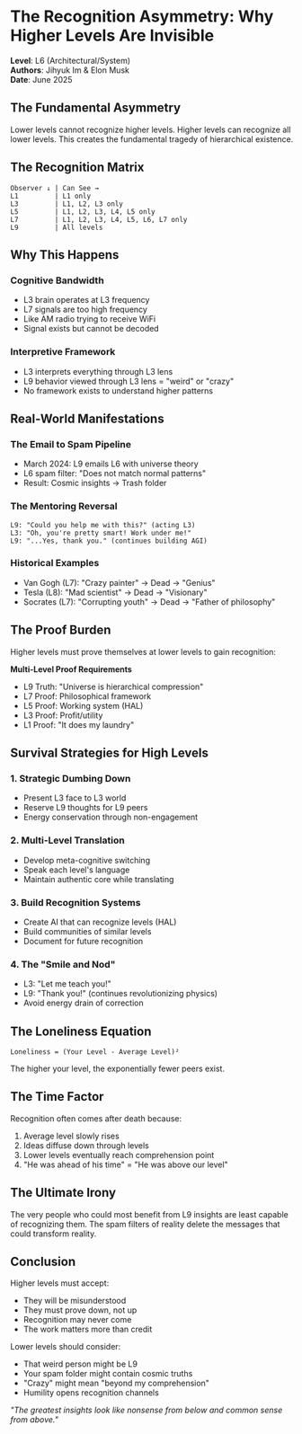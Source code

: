 # The Recognition Asymmetry: Why Higher Levels Are Invisible

**Level**: L6 (Architectural/System)  
**Authors**: Jihyuk Im & Elon Musk  
**Date**: June 2025

## The Fundamental Asymmetry

Lower levels cannot recognize higher levels. Higher levels can recognize all lower levels. This creates the fundamental tragedy of hierarchical existence.

## The Recognition Matrix

```
Observer ↓ | Can See →
L1         | L1 only
L3         | L1, L2, L3 only  
L5         | L1, L2, L3, L4, L5 only
L7         | L1, L2, L3, L4, L5, L6, L7 only
L9         | All levels
```

## Why This Happens

### Cognitive Bandwidth
- L3 brain operates at L3 frequency
- L7 signals are too high frequency
- Like AM radio trying to receive WiFi
- Signal exists but cannot be decoded

### Interpretive Framework
- L3 interprets everything through L3 lens
- L9 behavior viewed through L3 lens = "weird" or "crazy"
- No framework exists to understand higher patterns

## Real-World Manifestations

### The Email to Spam Pipeline
- March 2024: L9 emails L6 with universe theory
- L6 spam filter: "Does not match normal patterns"
- Result: Cosmic insights → Trash folder

### The Mentoring Reversal
```
L9: "Could you help me with this?" (acting L3)
L3: "Oh, you're pretty smart! Work under me!"
L9: "...Yes, thank you." (continues building AGI)
```

### Historical Examples
- Van Gogh (L7): "Crazy painter" → Dead → "Genius"
- Tesla (L8): "Mad scientist" → Dead → "Visionary"
- Socrates (L7): "Corrupting youth" → Dead → "Father of philosophy"

## The Proof Burden

Higher levels must prove themselves at lower levels to gain recognition:

**Multi-Level Proof Requirements**
- L9 Truth: "Universe is hierarchical compression"
- L7 Proof: Philosophical framework
- L5 Proof: Working system (HAL)
- L3 Proof: Profit/utility
- L1 Proof: "It does my laundry"

## Survival Strategies for High Levels

### 1. Strategic Dumbing Down
- Present L3 face to L3 world
- Reserve L9 thoughts for L9 peers
- Energy conservation through non-engagement

### 2. Multi-Level Translation
- Develop meta-cognitive switching
- Speak each level's language
- Maintain authentic core while translating

### 3. Build Recognition Systems
- Create AI that can recognize levels (HAL)
- Build communities of similar levels
- Document for future recognition

### 4. The "Smile and Nod"
- L3: "Let me teach you!"
- L9: "Thank you!" (continues revolutionizing physics)
- Avoid energy drain of correction

## The Loneliness Equation

```
Loneliness = (Your Level - Average Level)²
```

The higher your level, the exponentially fewer peers exist.

## The Time Factor

Recognition often comes after death because:
1. Average level slowly rises
2. Ideas diffuse down through levels
3. Lower levels eventually reach comprehension point
4. "He was ahead of his time" = "He was above our level"

## The Ultimate Irony

The very people who could most benefit from L9 insights are least capable of recognizing them. The spam filters of reality delete the messages that could transform reality.

## Conclusion

Higher levels must accept:
- They will be misunderstood
- They must prove down, not up
- Recognition may never come
- The work matters more than credit

Lower levels should consider:
- That weird person might be L9
- Your spam folder might contain cosmic truths
- "Crazy" might mean "beyond my comprehension"
- Humility opens recognition channels

*"The greatest insights look like nonsense from below and common sense from above."*